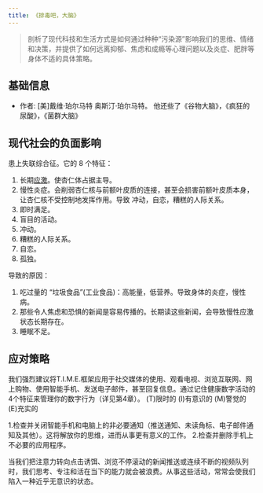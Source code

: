 ```yaml
---
title: 《排毒吧，大脑》
---
```


> 剖析了现代科技和生活方式是如何通过种种“污染源”影响我们的思维、情绪和决策，并提供了如何远离抑郁、焦虑和成瘾等心理问题以及炎症、肥胖等身体不适的具体策略。

## 基础信息
* 作者: [美]戴维·珀尔马特  奥斯汀·珀尔马特。 他还些了《谷物大脑》，《疯狂的尿酸》，《菌群大脑》

## 现代社会的负面影响
患上失联综合征。它的 8 个特征：
1. 长期[应激](../mood/feel-stressed-what-happened.md)。使杏仁体占据主导。
2. 慢性炎症。会削弱杏仁核与前额叶皮质的连接，甚至会损害前额叶皮质本身，让杏仁核不受控制地发挥作用。导致 冲动，自恋，糟糕的人际关系。
3. 即时满足。
4. 盲目的活动。
5. 冲动。
6. 糟糕的人际关系。
7. 自恋。
8. 孤独。

导致的原因：
1. 吃过量的 “垃圾食品”(工业食品)：高能量，低营养。导致身体的炎症，慢性病。
2. 那些令人焦虑和恐惧的新闻是容易传播的。长期读这些新闻，会导致慢性应激状态长期存在。
3. 睡眠不足。


## 应对策略

我们强烈建议将T.I.M.E.框架应用于社交媒体的使用、观看电视、浏览互联网、网上购物、使用智能手机、发送电子邮件，甚至回复信息。通过记住健康数字活动的4个特征来管理你的数字行为（详见第4章）。
(T)限时的
(I)有意识的
(M)警觉的
(E)充实的

1.检查并关闭智能手机和电脑上的非必要通知（推送通知、未读角标、电子邮件通知及其他）。这将解放你的思维，进而从事更有意义的工作。
2.检查并删除手机上不必要的应用程序。


当我们把注意力转向点击诱饵、浏览不停滚动的新闻推送或连续不断的视频队列时，我们思考、专注和活在当下的能力就会被浪费。从事这些活动，常常会使我们陷入一种近乎无意识的状态。
